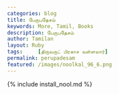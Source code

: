 ```yaml
---  
categories: blog  
title: பேருபதேசம்
keywords: More, Tamil, Books  
description: பேருபதேசம்
author: Tamilan  
layout: Ruby  
tags:     [திருவருட் பிரகாச வள்ளலார்]
permalink: perupadesam  
featured: /images/noolkal_96_6.png  
---  
```

{% include install_nool.md %} 

